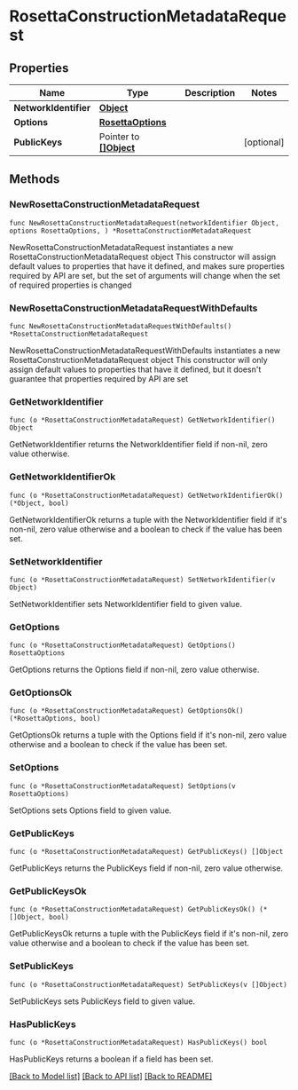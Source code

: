 # RosettaConstructionMetadataRequest

## Properties

Name | Type | Description | Notes
------------ | ------------- | ------------- | -------------
**NetworkIdentifier** | [**Object**](Object.md) |  | 
**Options** | [**RosettaOptions**](RosettaOptions.md) |  | 
**PublicKeys** | Pointer to [**[]Object**](Object.md) |  | [optional] 

## Methods

### NewRosettaConstructionMetadataRequest

`func NewRosettaConstructionMetadataRequest(networkIdentifier Object, options RosettaOptions, ) *RosettaConstructionMetadataRequest`

NewRosettaConstructionMetadataRequest instantiates a new RosettaConstructionMetadataRequest object
This constructor will assign default values to properties that have it defined,
and makes sure properties required by API are set, but the set of arguments
will change when the set of required properties is changed

### NewRosettaConstructionMetadataRequestWithDefaults

`func NewRosettaConstructionMetadataRequestWithDefaults() *RosettaConstructionMetadataRequest`

NewRosettaConstructionMetadataRequestWithDefaults instantiates a new RosettaConstructionMetadataRequest object
This constructor will only assign default values to properties that have it defined,
but it doesn't guarantee that properties required by API are set

### GetNetworkIdentifier

`func (o *RosettaConstructionMetadataRequest) GetNetworkIdentifier() Object`

GetNetworkIdentifier returns the NetworkIdentifier field if non-nil, zero value otherwise.

### GetNetworkIdentifierOk

`func (o *RosettaConstructionMetadataRequest) GetNetworkIdentifierOk() (*Object, bool)`

GetNetworkIdentifierOk returns a tuple with the NetworkIdentifier field if it's non-nil, zero value otherwise
and a boolean to check if the value has been set.

### SetNetworkIdentifier

`func (o *RosettaConstructionMetadataRequest) SetNetworkIdentifier(v Object)`

SetNetworkIdentifier sets NetworkIdentifier field to given value.


### GetOptions

`func (o *RosettaConstructionMetadataRequest) GetOptions() RosettaOptions`

GetOptions returns the Options field if non-nil, zero value otherwise.

### GetOptionsOk

`func (o *RosettaConstructionMetadataRequest) GetOptionsOk() (*RosettaOptions, bool)`

GetOptionsOk returns a tuple with the Options field if it's non-nil, zero value otherwise
and a boolean to check if the value has been set.

### SetOptions

`func (o *RosettaConstructionMetadataRequest) SetOptions(v RosettaOptions)`

SetOptions sets Options field to given value.


### GetPublicKeys

`func (o *RosettaConstructionMetadataRequest) GetPublicKeys() []Object`

GetPublicKeys returns the PublicKeys field if non-nil, zero value otherwise.

### GetPublicKeysOk

`func (o *RosettaConstructionMetadataRequest) GetPublicKeysOk() (*[]Object, bool)`

GetPublicKeysOk returns a tuple with the PublicKeys field if it's non-nil, zero value otherwise
and a boolean to check if the value has been set.

### SetPublicKeys

`func (o *RosettaConstructionMetadataRequest) SetPublicKeys(v []Object)`

SetPublicKeys sets PublicKeys field to given value.

### HasPublicKeys

`func (o *RosettaConstructionMetadataRequest) HasPublicKeys() bool`

HasPublicKeys returns a boolean if a field has been set.


[[Back to Model list]](../README.md#documentation-for-models) [[Back to API list]](../README.md#documentation-for-api-endpoints) [[Back to README]](../README.md)


